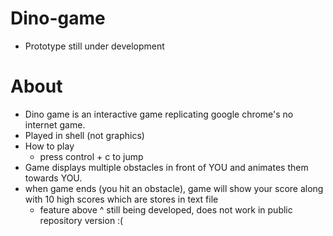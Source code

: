 # Dino-game
 - Prototype still under development
# About
 - Dino game is an interactive game replicating google chrome's no internet game.
 - Played in shell (not graphics)
 - How to play
    - press control + c to jump
 - Game displays multiple obstacles in front of YOU and animates them towards YOU.
 - when game ends (you hit an obstacle), game will show your score along with 10 high scores which are stores in text file
    - feature above ^ still being developed, does not work in public repository version :(
